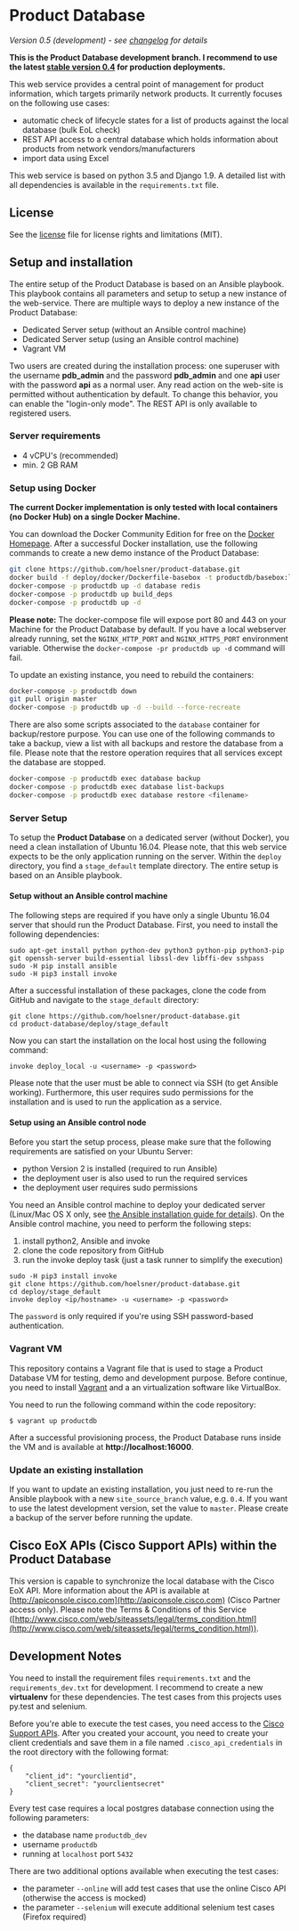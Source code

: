 
# Product Database

*Version 0.5 (development) - see [changelog](CHANGELOG.md) for details*

**This is the Product Database development branch. I recommend to use the latest [stable version 0.4](https://github.com/hoelsner/product-database/tree/v0.4) 
for production deployments.**

This web service provides a central point of management for product information, which targets primarily
network products. It currently focuses on the following use cases:

* automatic check of lifecycle states for a list of products against the local database (bulk EoL check)
* REST API access to a central database which holds information about products from network vendors/manufacturers
* import data using Excel

This web service is based on python 3.5 and Django 1.9. A detailed list with all dependencies is available in the
`requirements.txt` file.

## License

See the [license](LICENSE.md) file for license rights and limitations (MIT).

## Setup and installation

The entire setup of the Product Database is based on an Ansible playbook. This playbook contains all parameters and setup
to setup a new instance of the web-service. There are multiple ways to deploy a new instance of the Product Database:

* Dedicated Server setup (without an Ansible control machine)
* Dedicated Server setup (using an Ansible control machine)
* Vagrant VM

Two users are created during the installation process: one superuser with the username **pdb_admin** and the
password **pdb_admin** and one **api** user with the password **api** as a normal user. Any read action on the web-site
is permitted without authentication by default. To change this behavior, you can enable the "login-only mode". The
REST API is only available to registered users.

### Server requirements

* 4 vCPU's (recommended)
* min. 2 GB RAM

### Setup using Docker

**The current Docker implementation is only tested with local containers (no Docker Hub) on a single Docker Machine.** 

You can download the Docker Community Edition for free on the [Docker Homepage](https://www.docker.com/get-docker). 
After a successful Docker installation, use the following commands to create a new demo instance of the Product Database:

```bash
git clone https://github.com/hoelsner/product-database.git
docker build -f deploy/docker/Dockerfile-basebox -t productdb/basebox:latest .
docker-compose -p productdb up -d database redis
docker-compose -p productdb up build_deps
docker-compose -p productdb up -d
```

**Please note:** The docker-compose file will expose port 80 and 443 on your Machine for the Product Database by default. If 
you have a local webserver already running, set the `NGINX_HTTP_PORT` and `NGINX_HTTPS_PORT` environment variable. Otherwise 
the `docker-compose -pr productdb up -d` command will fail.

To update an existing instance, you need to rebuild the containers:

```bash
docker-compose -p productdb down
git pull origin master
docker-compose -p productdb up -d --build --force-recreate
```

There are also some scripts associated to the `database` container for backup/restore purpose. You can use one of the 
following commands to take a backup, view a list with all backups and restore the database from a file. Please note that 
the restore operation requires that all services except the database are stopped.

```bash
docker-compose -p productdb exec database backup
docker-compose -p productdb exec database list-backups
docker-compose -p productdb exec database restore <filename>
```

### Server Setup

To setup the **Product Database** on a dedicated server (without Docker), you need a clean installation of Ubuntu 16.04. 
Please note, that this web service expects to be the only application running on the server. Within the `deploy` directory, 
you find a `stage_default` template directory. The entire setup is based on an Ansible playbook.

#### Setup without an Ansible control machine

The following steps are required if you have only a single Ubuntu 16.04 server that should run the Product Database.
First, you need to install the following dependencies:

```
sudo apt-get install python python-dev python3 python-pip python3-pip git openssh-server build-essential libssl-dev libffi-dev sshpass
sudo -H pip install ansible
sudo -H pip3 install invoke
```

After a successful installation of these packages, clone the code from GitHub and navigate to the `stage_default` directory:

```
git clone https://github.com/hoelsner/product-database.git
cd product-database/deploy/stage_default
```

Now you can start the installation on the local host using the following command:

```
invoke deploy_local -u <username> -p <password>
```

Please note that the user must be able to connect via SSH (to get Ansible working). Furthermore, this user requires sudo
permissions for the installation and is used to run the application as a service.

#### Setup using an Ansible control node

Before you start the setup process, please make sure that the following requirements are satisfied on your Ubuntu Server:

  * python Version 2 is installed (required to run Ansible)
  * the deployment user is also used to run the required services
  * the deployment user requires sudo permissions

You need an Ansible control machine to deploy your dedicated server (Linux/Mac OS X only, see
[the Ansible installation guide for details](http://docs.ansible.com/ansible/intro_installation.html#installing-the-control-machine)).
On the Ansible control machine, you need to perform the following steps:

 1. install python2, Ansible and invoke
 2. clone the code repository from GitHub
 3. run the invoke deploy task (just a task runner to simplify the execution)

```
sudo -H pip3 install invoke
git clone https://github.com/hoelsner/product-database.git
cd deploy/stage_default
invoke deploy <ip/hostname> -u <username> -p <password>
```

The `password` is only required if you're using SSH password-based authentication.

### Vagrant VM

This repository contains a Vagrant file that is used to stage a Product Database VM for testing, demo and development purpose.
Before continue, you need to install [Vagrant](https://www.vagrantup.com/) and a an virtualization software like VirtualBox.

You need to run the following command within the code repository:

    $ vagrant up productdb

After a successful provisioning process, the Product Database runs inside the VM and is available at **http://localhost:16000**.

### Update an existing installation

If you want to update an existing installation, you just need to re-run the Ansible playbook with a new `site_source_branch` 
value, e.g. `0.4`. If you want to use the latest development version, set the value to `master`. Please create a backup 
of the server before running the update.

## Cisco EoX APIs (Cisco Support APIs) within the Product Database

This version is capable to synchronize the local database with the Cisco EoX API. More information about the API is 
available at [http://apiconsole.cisco.com](http://apiconsole.cisco.com) (Cisco Partner access only). Please note the 
Terms & Conditions of this Service
([http://www.cisco.com/web/siteassets/legal/terms_condition.html](http://www.cisco.com/web/siteassets/legal/terms_condition.html)).

## Development Notes

You need to install the requirement files `requirements.txt` and the `requirements_dev.txt` for development. I recommend 
to create a new **virtualenv** for these dependencies. The test cases from this projects uses py.test and selenium. 

Before you're able to execute the test cases, you need access to the [Cisco Support APIs](http://apiconsole.cisco.com). 
After you created your account, you need to create your client credentials and save them in a file named 
`.cisco_api_credentials` in the root directory with the following format:

```
{
    "client_id": "yourclientid",
    "client_secret": "yourclientsecret"
}
```

Every test case requires a local postgres database connection using the following parameters:

* the database name `productdb_dev`
* username `productdb`
* running at `localhost` port `5432`

There are two additional options available when executing the test cases:

* the parameter `--online` will add test cases that use the online Cisco API (otherwise the access is mocked)
* the parameter `--selenium` will execute additional selenium test cases (Firefox required)
